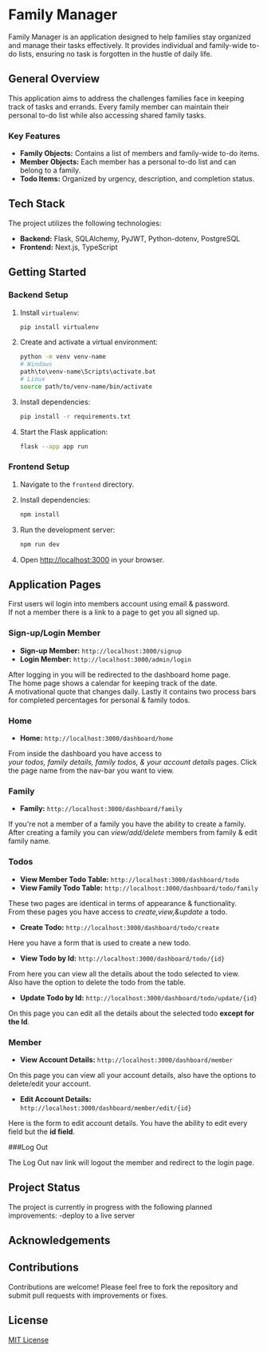 
# Family Manager

Family Manager is an application designed to help families stay organized and manage their tasks effectively. It provides individual and family-wide to-do lists, ensuring no task is forgotten in the hustle of daily life.

## General Overview

This application aims to address the challenges families face in keeping track of tasks and errands. Every family member can maintain their personal to-do list while also accessing shared family tasks.

### Key Features

- **Family Objects:** Contains a list of members and family-wide to-do items.
- **Member Objects:** Each member has a personal to-do list and can belong to a family.
- **Todo Items:** Organized by urgency, description, and completion status.

## Tech Stack

The project utilizes the following technologies:
- **Backend:** Flask, SQLAlchemy, PyJWT, Python-dotenv, PostgreSQL
- **Frontend:** Next.js, TypeScript

## Getting Started

### Backend Setup

1. Install `virtualenv`:
   ```bash
   pip install virtualenv
   ```

2. Create and activate a virtual environment:
   ```bash
   python -m venv venv-name
   # Windows
   path\to\venv-name\Scripts\activate.bat
   # Linux
   source path/to/venv-name/bin/activate
   ```

3. Install dependencies:
   ```bash
   pip install -r requirements.txt
   ```

4. Start the Flask application:
   ```bash
   flask --app app run
   ```

### Frontend Setup

1. Navigate to the `frontend` directory.

2. Install dependencies:
   ```bash
   npm install
   ```

3. Run the development server:
   ```bash
   npm run dev
   ```

4. Open [http://localhost:3000](http://localhost:3000) in your browser.

## Application Pages

First users wil login into members account using email & password.<br/>
If not a member there is a link to a page to get you all signed up.

### Sign-up/Login Member
- **Sign-up Member:** `http://localhost:3000/signup`
- **Login Member:** `http://localhost:3000/admin/login`

After logging in you will be redirected to the dashboard home page.<br/>
The home page shows a calendar for keeping track of the date.<br/>
A motivational quote that changes daily.
Lastly it contains two process bars for completed percentages for personal & family todos.

### Home 
- **Home:** `http://localhost:3000/dashboard/home`

From inside the dashboard you have access to <br/>
*your todos, family details, family todos, & your account details* pages.
Click the page name from the nav-bar you want to view.

### Family
- **Family:** `http://localhost:3000/dashboard/family`

If you're not a member of a family you have the ability to create a family. <br/>
After creating a family you can *view/add/delete* members from family & edit family name.

### Todos
- **View Member Todo Table:** `http://localhost:3000/dashboard/todo`
- **View Family Todo Table:** `http://localhost:3000/dashboard/todo/family`

These two pages are identical in terms of appearance & functionality. <br/>
From these pages you have access to *create,view,&update* a todo.

- **Create Todo:** `http://localhost:3000/dashboard/todo/create`

Here you have a form that is used to create a new todo.

- **View Todo by Id:** `http://localhost:3000/dashboard/todo/{id}`

From here you can view all the details about the todo selected to view. <br/>
Also have the option to delete the todo from the table.

- **Update Todo by Id:** `http://localhost:3000/dashboard/todo/update/{id}`

On this page you can edit all the details about the selected todo **except for the Id**.

### Member
- **View Account Details:** `http://localhost:3000/dashboard/member`

On this page you can view all your account details, also have the options to delete/edit your account.

- **Edit Account Details:** `http://localhost:3000/dashboard/member/edit/{id}`

Here is the form to edit account details. 
You have the ability to edit every field but the **id field**.

###Log Out

The Log Out nav link will logout the member and redirect to the login page.

## Project Status

The project is currently in progress with the following planned improvements:
-deploy to a live server 

## Acknowledgements



## Contributions

Contributions are welcome! Please feel free to fork the repository and submit pull requests with improvements or fixes.

## License

[MIT License](LICENSE)
